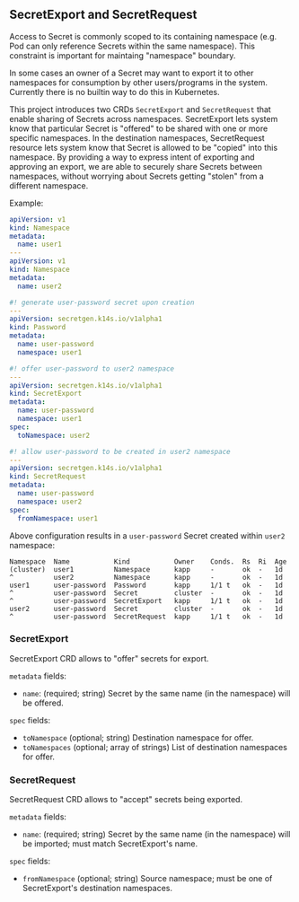 ## SecretExport and SecretRequest

Access to Secret is commonly scoped to its containing namespace (e.g. Pod can only reference Secrets within the same namespace). This constraint is important for maintaing "namespace" boundary.

In some cases an owner of a Secret may want to export it to other namespaces for consumption by other users/programs in the system. Currently there is no builtin way to do this in Kubernetes.

This project introduces two CRDs `SecretExport` and `SecretRequest` that enable sharing of Secrets across namespaces. SecretExport lets system know that particular Secret is "offered" to be shared with one or more specific namespaces. In the destination namespaces, SecretRequest resource lets system know that Secret is allowed to be "copied" into this namespace. By providing a way to express intent of exporting and approving an export, we are able to securely share Secrets between namespaces, without worrying about Secrets getting "stolen" from a different namespace.

Example:

```yaml
apiVersion: v1
kind: Namespace
metadata:
  name: user1
---
apiVersion: v1
kind: Namespace
metadata:
  name: user2

#! generate user-password secret upon creation
---
apiVersion: secretgen.k14s.io/v1alpha1
kind: Password
metadata:
  name: user-password
  namespace: user1

#! offer user-password to user2 namespace
---
apiVersion: secretgen.k14s.io/v1alpha1
kind: SecretExport
metadata:
  name: user-password
  namespace: user1
spec:
  toNamespace: user2

#! allow user-password to be created in user2 namespace
---
apiVersion: secretgen.k14s.io/v1alpha1
kind: SecretRequest
metadata:
  name: user-password
  namespace: user2
spec:
  fromNamespace: user1
```

Above configuration results in a `user-password` Secret created within `user2` namespace:

```
Namespace  Name           Kind           Owner    Conds.  Rs  Ri  Age
(cluster)  user1          Namespace      kapp     -       ok  -   1d
^          user2          Namespace      kapp     -       ok  -   1d
user1      user-password  Password       kapp     1/1 t   ok  -   1d
^          user-password  Secret         cluster  -       ok  -   1d
^          user-password  SecretExport   kapp     1/1 t   ok  -   1d
user2      user-password  Secret         cluster  -       ok  -   1d
^          user-password  SecretRequest  kapp     1/1 t   ok  -   1d
```

### SecretExport

SecretExport CRD allows to "offer" secrets for export.

`metadata` fields:

- `name`: (required; string) Secret by the same name (in the namespace) will be offered.

`spec` fields:

- `toNamespace` (optional; string) Destination namespace for offer.
- `toNamespaces` (optional; array of strings) List of destination namespaces for offer.

### SecretRequest

SecretRequest CRD allows to "accept" secrets being exported.

`metadata` fields:

- `name`: (required; string) Secret by the same name (in the namespace) will be imported; must match SecretExport's name.

`spec` fields:

- `fromNamespace` (optional; string) Source namespace; must be one of SecretExport's destination namespaces.
